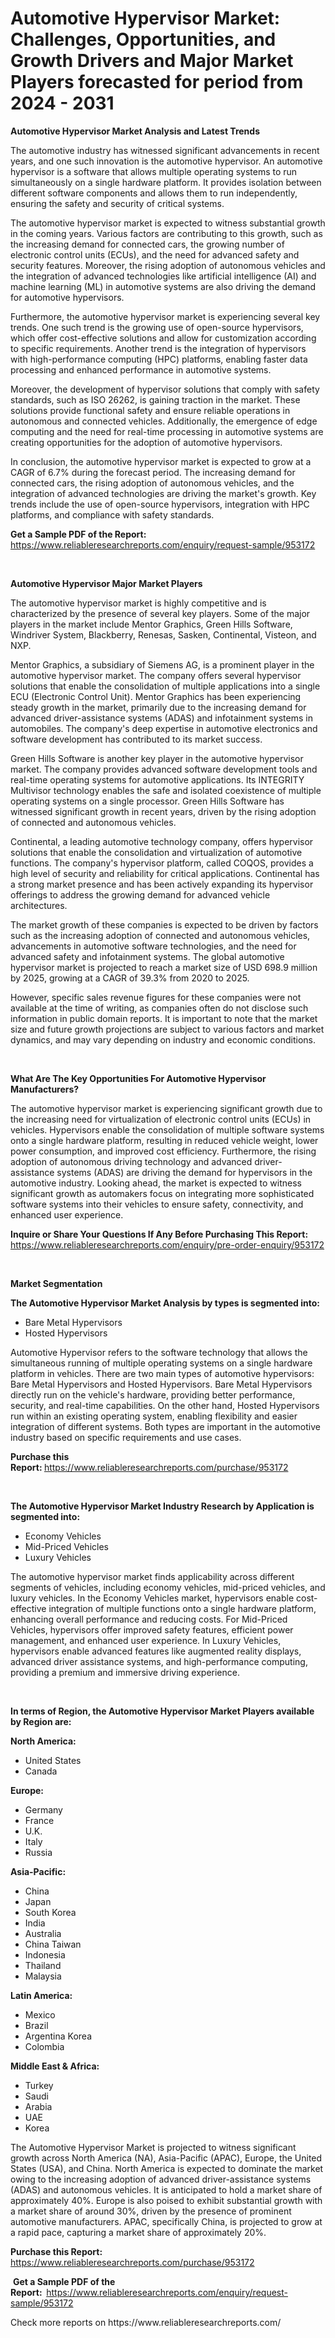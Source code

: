 <p><h1>Automotive Hypervisor Market: Challenges, Opportunities, and Growth Drivers and Major Market Players forecasted for period from 2024 - 2031</h1></p><p><strong>Automotive Hypervisor Market Analysis and Latest Trends</strong></p>
<p><p>The automotive industry has witnessed significant advancements in recent years, and one such innovation is the automotive hypervisor. An automotive hypervisor is a software that allows multiple operating systems to run simultaneously on a single hardware platform. It provides isolation between different software components and allows them to run independently, ensuring the safety and security of critical systems. </p><p>The automotive hypervisor market is expected to witness substantial growth in the coming years. Various factors are contributing to this growth, such as the increasing demand for connected cars, the growing number of electronic control units (ECUs), and the need for advanced safety and security features. Moreover, the rising adoption of autonomous vehicles and the integration of advanced technologies like artificial intelligence (AI) and machine learning (ML) in automotive systems are also driving the demand for automotive hypervisors.</p><p>Furthermore, the automotive hypervisor market is experiencing several key trends. One such trend is the growing use of open-source hypervisors, which offer cost-effective solutions and allow for customization according to specific requirements. Another trend is the integration of hypervisors with high-performance computing (HPC) platforms, enabling faster data processing and enhanced performance in automotive systems.</p><p>Moreover, the development of hypervisor solutions that comply with safety standards, such as ISO 26262, is gaining traction in the market. These solutions provide functional safety and ensure reliable operations in autonomous and connected vehicles. Additionally, the emergence of edge computing and the need for real-time processing in automotive systems are creating opportunities for the adoption of automotive hypervisors.</p><p>In conclusion, the automotive hypervisor market is expected to grow at a CAGR of 6.7% during the forecast period. The increasing demand for connected cars, the rising adoption of autonomous vehicles, and the integration of advanced technologies are driving the market's growth. Key trends include the use of open-source hypervisors, integration with HPC platforms, and compliance with safety standards.</p></p>
<p><strong>Get a Sample PDF of the Report:&nbsp;</strong> <a href="https://www.reliableresearchreports.com/enquiry/request-sample/953172">https://www.reliableresearchreports.com/enquiry/request-sample/953172</a></p>
<p>&nbsp;</p>
<p><strong>Automotive Hypervisor Major Market Players</strong></p>
<p><p>The automotive hypervisor market is highly competitive and is characterized by the presence of several key players. Some of the major players in the market include Mentor Graphics, Green Hills Software, Windriver System, Blackberry, Renesas, Sasken, Continental, Visteon, and NXP.</p><p>Mentor Graphics, a subsidiary of Siemens AG, is a prominent player in the automotive hypervisor market. The company offers several hypervisor solutions that enable the consolidation of multiple applications into a single ECU (Electronic Control Unit). Mentor Graphics has been experiencing steady growth in the market, primarily due to the increasing demand for advanced driver-assistance systems (ADAS) and infotainment systems in automobiles. The company's deep expertise in automotive electronics and software development has contributed to its market success.</p><p>Green Hills Software is another key player in the automotive hypervisor market. The company provides advanced software development tools and real-time operating systems for automotive applications. Its INTEGRITY Multivisor technology enables the safe and isolated coexistence of multiple operating systems on a single processor. Green Hills Software has witnessed significant growth in recent years, driven by the rising adoption of connected and autonomous vehicles.</p><p>Continental, a leading automotive technology company, offers hypervisor solutions that enable the consolidation and virtualization of automotive functions. The company's hypervisor platform, called COQOS, provides a high level of security and reliability for critical applications. Continental has a strong market presence and has been actively expanding its hypervisor offerings to address the growing demand for advanced vehicle architectures.</p><p>The market growth of these companies is expected to be driven by factors such as the increasing adoption of connected and autonomous vehicles, advancements in automotive software technologies, and the need for advanced safety and infotainment systems. The global automotive hypervisor market is projected to reach a market size of USD 698.9 million by 2025, growing at a CAGR of 39.3% from 2020 to 2025.</p><p>However, specific sales revenue figures for these companies were not available at the time of writing, as companies often do not disclose such information in public domain reports. It is important to note that the market size and future growth projections are subject to various factors and market dynamics, and may vary depending on industry and economic conditions.</p></p>
<p>&nbsp;</p>
<p><strong>What Are The Key Opportunities For Automotive Hypervisor Manufacturers?</strong></p>
<p><p>The automotive hypervisor market is experiencing significant growth due to the increasing need for virtualization of electronic control units (ECUs) in vehicles. Hypervisors enable the consolidation of multiple software systems onto a single hardware platform, resulting in reduced vehicle weight, lower power consumption, and improved cost efficiency. Furthermore, the rising adoption of autonomous driving technology and advanced driver-assistance systems (ADAS) are driving the demand for hypervisors in the automotive industry. Looking ahead, the market is expected to witness significant growth as automakers focus on integrating more sophisticated software systems into their vehicles to ensure safety, connectivity, and enhanced user experience.</p></p>
<p><strong>Inquire or Share Your Questions If Any Before Purchasing This Report:</strong> <a href="https://www.reliableresearchreports.com/enquiry/pre-order-enquiry/953172">https://www.reliableresearchreports.com/enquiry/pre-order-enquiry/953172</a></p>
<p>&nbsp;</p>
<p><strong>Market Segmentation</strong></p>
<p><strong>The Automotive Hypervisor Market Analysis by types is segmented into:</strong></p>
<p><ul><li>Bare Metal Hypervisors</li><li>Hosted Hypervisors</li></ul></p>
<p><p>Automotive Hypervisor refers to the software technology that allows the simultaneous running of multiple operating systems on a single hardware platform in vehicles. There are two main types of automotive hypervisors: Bare Metal Hypervisors and Hosted Hypervisors. Bare Metal Hypervisors directly run on the vehicle's hardware, providing better performance, security, and real-time capabilities. On the other hand, Hosted Hypervisors run within an existing operating system, enabling flexibility and easier integration of different systems. Both types are important in the automotive industry based on specific requirements and use cases.</p></p>
<p><strong>Purchase this Report:&nbsp;</strong><a href="https://www.reliableresearchreports.com/purchase/953172">https://www.reliableresearchreports.com/purchase/953172</a></p>
<p>&nbsp;</p>
<p><strong>The Automotive Hypervisor Market Industry Research by Application is segmented into:</strong></p>
<p><ul><li>Economy Vehicles</li><li>Mid-Priced Vehicles</li><li>Luxury Vehicles</li></ul></p>
<p><p>The automotive hypervisor market finds applicability across different segments of vehicles, including economy vehicles, mid-priced vehicles, and luxury vehicles. In the Economy Vehicles market, hypervisors enable cost-effective integration of multiple functions onto a single hardware platform, enhancing overall performance and reducing costs. For Mid-Priced Vehicles, hypervisors offer improved safety features, efficient power management, and enhanced user experience. In Luxury Vehicles, hypervisors enable advanced features like augmented reality displays, advanced driver assistance systems, and high-performance computing, providing a premium and immersive driving experience.</p></p>
<p>&nbsp;</p>
<p><strong>In terms of Region, the Automotive Hypervisor Market Players available by Region are:</strong></p>
<p>
    <p> <strong> North America: </strong>
        <ul>
            <li>United States</li>
            <li>Canada</li>
        </ul>
        </p> 
    <p> <strong> Europe: </strong>
        <ul>
            <li>Germany</li>
            <li>France</li>
            <li>U.K.</li>
            <li>Italy</li>
            <li>Russia</li>
        </ul>
        </p> 
    <p> <strong> Asia-Pacific: </strong>
        <ul>
            <li>China</li>
            <li>Japan</li>
            <li>South Korea</li>
            <li>India</li>
            <li>Australia</li>
            <li>China Taiwan</li>
            <li>Indonesia</li>
            <li>Thailand</li>
            <li>Malaysia</li>
        </ul>
        </p> 
    <p> <strong> Latin America: </strong>
        <ul>
            <li>Mexico</li>
            <li>Brazil</li>
            <li>Argentina Korea</li>
            <li>Colombia</li>
        </ul>
        </p> 
    <p> <strong> Middle East & Africa: </strong>
        <ul>
            <li>Turkey</li>
            <li>Saudi</li>
            <li>Arabia</li>
            <li>UAE</li>
            <li>Korea</li>
        </ul>
    </p>
    </p>
<p><p>The Automotive Hypervisor Market is projected to witness significant growth across North America (NA), Asia-Pacific (APAC), Europe, the United States (USA), and China. North America is expected to dominate the market owing to the increasing adoption of advanced driver-assistance systems (ADAS) and autonomous vehicles. It is anticipated to hold a market share of approximately 40%. Europe is also poised to exhibit substantial growth with a market share of around 30%, driven by the presence of prominent automotive manufacturers. APAC, specifically China, is projected to grow at a rapid pace, capturing a market share of approximately 20%.</p></p>
<p><strong>Purchase this Report: </strong><a href="https://www.reliableresearchreports.com/purchase/953172">https://www.reliableresearchreports.com/purchase/953172</a></p>
<p>&nbsp;<strong>Get a Sample PDF of the Report:&nbsp;&nbsp;</strong><a href="https://www.reliableresearchreports.com/enquiry/request-sample/953172">https://www.reliableresearchreports.com/enquiry/request-sample/953172</a></p>
<p><strong></strong></p>
<p>Check more reports on https://www.reliableresearchreports.com/</p>